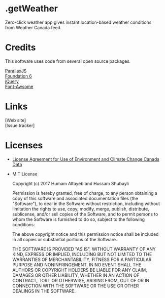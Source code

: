 # .getWeather
Zero-click weather app gives instant location-based weather conditions from Weather Canada feed. 

# Credits

This software uses code from several open source packages.


[ParallaxJS](https://github.com/wagerfield/parallax) <br>
[Foundation 6](https://github.com/zurb/foundation-sites)<br>
[jQuery](https://github.com/jquery/jquery)<br>
[Font-Awsome](https://github.com/FortAwesome/Font-Awesome)<br>

# Links

[Web site] <br>
[Issue tracker]


# Licenses

* [License Agreement for Use of Environment and Climate Change Canada Data](http://climate.weather.gc.ca/prods_servs/attachment1_e.html)


* MIT License

    Copyright (c) 2017 Humam Altayeb and Hussam Shubayli
    
    Permission is hereby granted, free of charge, to any person obtaining a copy
    of this software and associated documentation files (the "Software"), to deal
    in the Software without restriction, including without limitation the rights
    to use, copy, modify, merge, publish, distribute, sublicense, and/or sell
    copies of the Software, and to permit persons to whom the Software is
    furnished to do so, subject to the following conditions:
    
    The above copyright notice and this permission notice shall be included in all
    copies or substantial portions of the Software.
    
    THE SOFTWARE IS PROVIDED "AS IS", WITHOUT WARRANTY OF ANY KIND, EXPRESS OR
    IMPLIED, INCLUDING BUT NOT LIMITED TO THE WARRANTIES OF MERCHANTABILITY,
    FITNESS FOR A PARTICULAR PURPOSE AND NONINFRINGEMENT. IN NO EVENT SHALL THE
    AUTHORS OR COPYRIGHT HOLDERS BE LIABLE FOR ANY CLAIM, DAMAGES OR OTHER
    LIABILITY, WHETHER IN AN ACTION OF CONTRACT, TORT OR OTHERWISE, ARISING FROM,
    OUT OF OR IN CONNECTION WITH THE SOFTWARE OR THE USE OR OTHER DEALINGS IN THE
    SOFTWARE.

